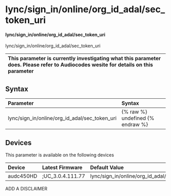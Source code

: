 ﻿---
description: lync/sign_in/online/org_id_adal/sec_token_uri
search: false
---

# lync/sign_in/online/org_id_adal/sec_token_uri

#### lync/sign_in/online/org_id_adal/sec_token_uri

lync/sign_in/online/org_id_adal/sec_token_uri


| This parameter is currently investigating what this parameter does. Please refer to Audiocodes wesite for details on this parameter | 
| :--- |

## Syntax
| Parameter | Syntax |
| :--- | :--- |
|lync/sign_in/online/org_id_adal/sec_token_uri | {% raw %} undefined {% endraw %}|

## Devices
This parameter is available on the following devices

| Device | Latest Firmware | Default Value |
|:---|:---|:---|
| audc450HD | ;UC_3.0.4.111.77 | lync/sign_in/online/org_id_adal/sec_token_uri=NULL 

ADD A DISCLAIMER
